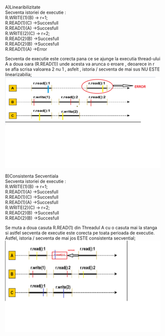 A)Linearibilizitate <br />
Secventa istoriei de executie : <br />
R.WRITE(1)(B) -> r=1; <br />
R.READ(1)(C)  ->Succesfull <br />
R.READ(1)(A)  ->Succesfull <br />
R.WRITE(2)(C) -> r=2; <br />
R.READ(2)(B)  ->Succesfull <br />
R.READ(2)(B)  ->Succesfull <br />
R.READ(1)(A)  ->Error <br />

Secventa de executie este corecta pana ce se ajunge la executia thread-ului A a doua oara (R.READ(1)) unde acesta va arunca o eroare , deoarece in r se afla scrisa valoarea 2 nu 1 , asfelt , istoria / secventa de mai sus NU ESTE linearizabilia; <br />
![alt text](https://github.com/mariabrinzila/TPM/blob/main/Tema1/Exercitiul%201/Linearizable.png?raw=true) 
<br />

B)Consistenta Secventiala  <br />
Secventa istoriei de executie :  <br />
R.WRITE(1)(B) -> r=1; <br />
R.READ(1)(A)  ->Succesfull <br />
R.READ(1)(C)  ->Succesfull <br /> 
R.READ(1)(A)  ->Succesfull <br />
R.WRITE(2)(C) -> r=2; <br />
R.READ(2)(B)  ->Succesfull <br />
R.READ(2)(B)  ->Succesfull  <br />

Se muta a doua casuta R.READ(1) din Threadul A cu o casuta mai la stanga si astfel secventa de executie este corecta pe toata perioada de executie.  <br />
Astfel, istoria / secventa de mai jos ESTE consistenta secvential; <br />
![alt text](https://github.com/mariabrinzila/TPM/blob/main/Tema1/Exercitiul%201/Consistenta%20Secventiala.png?raw=true) <br />
